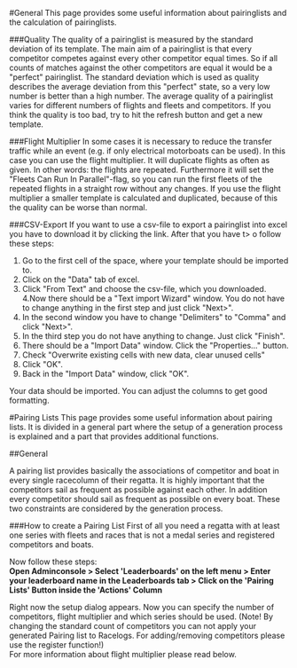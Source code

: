 #General
This page provides some useful information about pairinglists and the calculation of pairinglists.

###Quality
The quality of a pairinglist is measured by the standard deviation of its template. The main aim of a pairinglist is that every competitor competes against every other competitor equal times. So if all counts of matches against the other competitors are equal it would be a "perfect" pairinglist. The standard deviation which is used as quality describes the average deviation from this "perfect" state, so a very low number is better than a high number. The average quality of a pairinglist varies for different numbers of flights and fleets and competitors. If you think the quality is too bad, try to hit the refresh button and get a new template. 

###Flight Multiplier
In some cases it is necessary to reduce the transfer traffic while an event (e.g. if only electrical motorboats can be used). In this case you can use the flight multiplier. It will duplicate flights as often as given. In other words: the flights are repeated. Furthermore it will set the "Fleets Can Run In Parallel"-flag, so you can run the first fleets of the repeated flights in a straight row without any changes. If you use the flight multiplier a smaller template is calculated and duplicated, because of this the quality can be worse than normal.

###CSV-Export
If you want to use a csv-file to export a pairinglist into excel you have to download it by clicking the link. After that you have t> o follow these steps:

1. Go to the first cell of the space, where your template should be imported to.
2. Click on the "Data" tab of excel.
3. Click "From Text" and choose the csv-file, which you downloaded.
4.Now there should be a "Text import Wizard" window. You do not have to change anything in the first step and just click "Next>". 
5. In the second window you have to change "Delimiters" to "Comma" and click "Next>".
6. In the third step you do not have anything to change. Just click "Finish".
7. There should be a "Import Data" window. Click the "Properties..." button.
8. Check "Overwrite existing cells with new data, clear unused cells"
9. Click "OK".
10. Back in the "Import Data" window, click "OK".

Your data should be imported. You can adjust the columns to get good formatting.                

#Pairing Lists
This page provides some useful information about pairing lists. It is divided in a general part where the setup of a generation process is explained and a part that provides additional functions.

##General

A pairing list provides basically the associations of competitor and boat in every single racecolumn of their regatta. 
It is highly important that the competitors sail as frequent as possible against each other. In addition every competitor should sail as frequent as possible on every boat. These two constraints are considered by the generation process. 

###How to create a Pairing List 
First of all you need a regatta with at least one series with fleets and races that is not a medal series and registered competitors and boats.  

Now follow these steps:  
**Open Adminconsole > Select 'Leaderboards' on the left menu > Enter your leaderboard name in the Leaderboards tab > Click on the 'Pairing Lists' Button inside the 'Actions' Column**  

Right now the setup dialog appears. Now you can specify the number of competitors, flight multiplier and which series should be used. (Note! By changing the standard count of competitors you can not apply your generated Pairing list to Racelogs. For adding/removing competitors please use the register function!)  
For more information about flight multiplier please read below.

